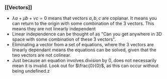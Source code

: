### [[Vectors]]
- $\lambda a + \mu b + \nu c=0$ means that vectors $a,b,c$ are coplanar. It means you can return to the origin with some combination of the 3 vectors. This means they are not linearly independent
- Linear independence can be thought of as "Can you get anywhere in 3D space with some combination of these 3 vectors".
- Eliminating a vector from a set of equations, where the 3 vectors are linearly dependant means the equations can be solved, given that the two vectors are not colinear.
- Just because an equation involves division by 0, does not necessarily mean it is invalid. Look out for $\frac{0}{0}$, as this can occur without being undefined.z
